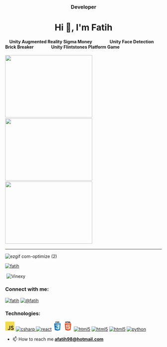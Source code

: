 <h3 align="center">Developer</h3>
<h1 align="center">Hi 👋, I'm Fatih</h1>

<h4 > 
&nbsp; &nbsp;  Unity Augmented Reality Sigma Money    &nbsp; &nbsp; &nbsp; &nbsp; &nbsp; &nbsp; &nbsp; &nbsp;   Unity Face Detection Brick Breaker  &nbsp; &nbsp; &nbsp; &nbsp; &nbsp; &nbsp;  &nbsp; &nbsp; Unity Flintstones Platform Game 
</h4>

<div align="left"> 
  <img  src="https://user-images.githubusercontent.com/85889196/223253108-0a27dfe7-93d0-49ea-9e5d-7ec5ae720ad7.gif" width="280" height="200"/>
  <img  src="https://user-images.githubusercontent.com/85889196/222722464-c3a2e36f-d605-4185-9204-66396bde28a6.gif" width="280" height="200"/>
  <img  src="https://user-images.githubusercontent.com/85889196/227111115-cb79bf63-a596-4d45-ac3f-498dfcf5b405.gif" width="280" height="200"/>
</div>
<hr>


![ezgif com-optimize (2)](https://user-images.githubusercontent.com/85889196/227758452-9d2c9cdb-eaa9-4e6f-be96-a0942174a8ca.gif)


<p align="left"> <a href="https://github.com/ryo-ma/github-profile-trophy"><img src="https://github-profile-trophy.vercel.app/?username=vinexy&row=1" alt="fatih" /></a> </p>

<p>&nbsp;<img align="center" src="https://github-readme-stats.vercel.app/api?username=vinexy&show_icons=true&theme=buefy&locale=en&count_private=true&hide=issues" alt="Vinexy" width="50%" /></p>


<h3 align="left">Connect with me:</h3>
<p align="left">
<a href="https://www.linkedin.com/in/vinex/" target="_blank"><img align="center" src="https://play-lh.googleusercontent.com/kMofEFLjobZy_bCuaiDogzBcUT-dz3BBbOrIEjJ-hqOabjK8ieuevGe6wlTD15QzOqw" alt="fatih" height="30" width="30" /></a>
<a href="https://medium.com/@Vinexx" target="_blank"><img align="center" src="https://icon-library.com/images/medium-icon/medium-icon-21.jpg" alt="@fatih" height="30" width="30" /></a>
</p>
<h3 align="left">Technologies:</h3>
<p align="left">
<a href="https://developer.mozilla.org/en-US/docs/Web/JavaScript" target="_blank"> <img src="https://raw.githubusercontent.com/devicons/devicon/master/icons/javascript/javascript-original.svg" alt="javascript" width="30" height="30"/></a>
<a href="https://docs.microsoft.com/en-us/dotnet/csharp/" target="_blank"> <img src="https://seeklogo.com/images/C/c-sharp-c-logo-02F17714BA-seeklogo.com.png" alt="csharp" width="27" height="30"/> </a>
<a href="https://reactjs.org/" target="_blank"> <img src="https://upload.wikimedia.org/wikipedia/commons/thumb/4/47/React.svg/1200px-React.svg.png" alt="react" width="33" height="30"/></a>
<a href="https://www.w3schools.com/css/" target="_blank"> <img src="https://raw.githubusercontent.com/devicons/devicon/master/icons/css3/css3-original-wordmark.svg" alt="css3" width="30" height="30"/></a>
<a href="https://www.w3.org/html/" target="_blank"> <img src="https://raw.githubusercontent.com/devicons/devicon/master/icons/html5/html5-original-wordmark.svg" alt="html5" width="30" height="30"/></a>
<a href="https://docs.unity3d.com/Manual/index.html" target="_blank"> <img src="https://encrypted-tbn0.gstatic.com/images?q=tbn:ANd9GcQ7FkT1SQek5K_AdBthTowtrvu8MkCp2_qtYg&usqp=CAU" alt="html5" width="30" height="30"/></a>
<a href="https://docs.soliditylang.org/en/v0.8.17/" target="_blank"> <img src="https://ih1.redbubble.net/image.525157175.0839/flat,750x,075,f-pad,750x1000,f8f8f8.jpg" alt="html5" width="30" height="30"/></a>
<a href="https://ethereum.org/en/developers/docs/" target="_blank"> <img src="https://p.kindpng.com/picc/s/124-1245795_ethereum-logo-ethereum-eth-hd-png-download.png" alt="html5" width="30" height="30"/></a>
<a href="https://www.python.org" target="_blank"> <img src="https://logos-world.net/wp-content/uploads/2021/10/Python-Symbol.png" alt="python" width="30" height="30"/></a>

</p>

- 📫 How to reach me **afatih98@hotmail.com**




